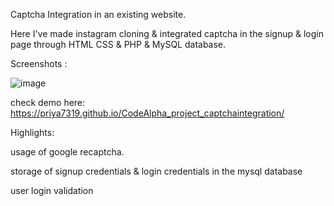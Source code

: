 Captcha Integration in an existing website. 

Here I've made instagram cloning & integrated captcha in the signup & login page through HTML CSS & PHP & MySQL database.


Screenshots :

![image](https://github.com/Priya7319/CodeAlpha_project_captchaintegration/assets/121280644/c176aa13-d65c-46f7-95cb-179fa8840ea5)

check demo here: https://priya7319.github.io/CodeAlpha_project_captchaintegration/

Highlights:

usage of google recaptcha.

storage of signup credentials & login credentials in the mysql database

user login validation 
